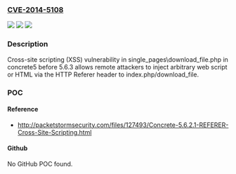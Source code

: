 ### [CVE-2014-5108](https://cve.mitre.org/cgi-bin/cvename.cgi?name=CVE-2014-5108)
![](https://img.shields.io/static/v1?label=Product&message=n%2Fa&color=blue)
![](https://img.shields.io/static/v1?label=Version&message=n%2Fa&color=blue)
![](https://img.shields.io/static/v1?label=Vulnerability&message=n%2Fa&color=brighgreen)

### Description

Cross-site scripting (XSS) vulnerability in single_pages\download_file.php in concrete5 before 5.6.3 allows remote attackers to inject arbitrary web script or HTML via the HTTP Referer header to index.php/download_file.

### POC

#### Reference
- http://packetstormsecurity.com/files/127493/Concrete-5.6.2.1-REFERER-Cross-Site-Scripting.html

#### Github
No GitHub POC found.

